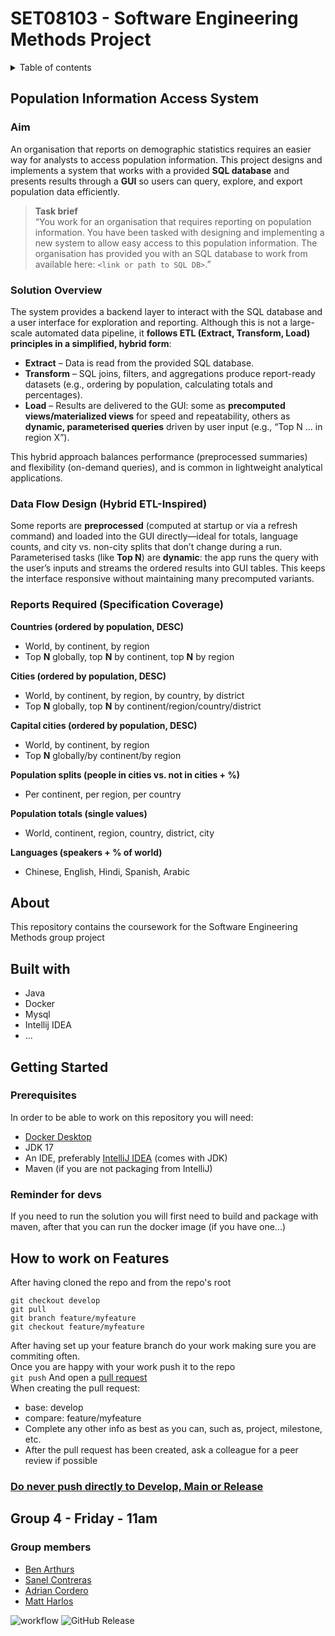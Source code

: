 # SET08103 - Software Engineering Methods Project
<details>
<summary>Table of contents</summary>
<ol>
    <li><a href="#population-information-access-system">Population Information Access System</a></li>
    <li><a href="#about">About</a></li>
    <li><a href="#built-with">Built with</a></li>
    <li><a href="#getting-started">Getting Started</a></li>
    <li><a href="#how-to-work-on-features">How to work on Features</a></li>
</ol>
</details>  

## Population Information Access System

### Aim
An organisation that reports on demographic statistics requires an easier way for analysts to access population information. This project designs and implements a system that works with a provided **SQL database** and presents results through a **GUI** so users can query, explore, and export population data efficiently.

> **Task brief**  
> “You work for an organisation that requires reporting on population information. You have been tasked with designing and implementing a new system to allow easy access to this population information. The organisation has provided you with an SQL database to work from available here: `<link or path to SQL DB>`.”

### Solution Overview
The system provides a backend layer to interact with the SQL database and a user interface for exploration and reporting. Although this is not a large-scale automated data pipeline, it **follows ETL (Extract, Transform, Load) principles in a simplified, hybrid form**:

- **Extract** – Data is read from the provided SQL database.  
- **Transform** – SQL joins, filters, and aggregations produce report-ready datasets (e.g., ordering by population, calculating totals and percentages).  
- **Load** – Results are delivered to the GUI: some as **precomputed views/materialized views** for speed and repeatability, others as **dynamic, parameterised queries** driven by user input (e.g., “Top N … in region X”).

This hybrid approach balances performance (preprocessed summaries) and flexibility (on-demand queries), and is common in lightweight analytical applications.

### Data Flow Design (Hybrid ETL-Inspired)
Some reports are **preprocessed** (computed at startup or via a refresh command) and loaded into the GUI directly—ideal for totals, language counts, and city vs. non-city splits that don’t change during a run. Parameterised tasks (like **Top N**) are **dynamic**: the app runs the query with the user’s inputs and streams the ordered results into GUI tables. This keeps the interface responsive without maintaining many precomputed variants.

### Reports Required (Specification Coverage)

**Countries (ordered by population, DESC)**
- World, by continent, by region  
- Top **N** globally, top **N** by continent, top **N** by region

**Cities (ordered by population, DESC)**
- World, by continent, by region, by country, by district  
- Top **N** globally, top **N** by continent/region/country/district

**Capital cities (ordered by population, DESC)**
- World, by continent, by region  
- Top **N** globally/by continent/by region

**Population splits (people in cities vs. not in cities + %)**  
- Per continent, per region, per country

**Population totals (single values)**  
- World, continent, region, country, district, city

**Languages (speakers + % of world)**  
- Chinese, English, Hindi, Spanish, Arabic

  
## About
This repository contains the coursework for the Software Engineering Methods group project
## Built with
- Java
- Docker
- Mysql
- Intellij IDEA
- ...
## Getting Started
### Prerequisites
In order to be able to work on this repository you will need:
- [Docker Desktop](https://www.docker.com/products/docker-desktop/)
- JDK 17
- An IDE, preferably [IntelliJ IDEA](https://www.jetbrains.com/idea/) (comes with JDK)
- Maven (if you are not packaging from IntelliJ)
### Reminder for devs
If you need to run the solution you will first need to build and package with maven, after that you can run the docker image (if you have one...)

## How to work on Features
After having cloned the repo and from the repo's root
```
git checkout develop
git pull
git branch feature/myfeature
git checkout feature/myfeature
```
After having set up your feature branch do your work making sure you are commiting often.  
Once you are happy with your work push it to the repo  
`git push`
And open a [pull request](https://github.com/BenArthurs/devops/pulls)  
When creating the pull request:
- base: develop
- compare: feature/myfeature
- Complete any other info as best as you can, such as, project, milestone, etc.
- After the pull request has been created, ask a colleague for a peer review if possible
### <ins>**Do never push directly to Develop, Main or Release**</ins>

## Group 4 - Friday - 11am
### Group members
- [Ben Arthurs](https://github.com/BenArthurs)
- [Sanel Contreras](https://github.com/Patanja)
- [Adrian Cordero](https://github.com/adricr)
- [Matt Harlos](https://github.com/morival)


![workflow](https://github.com/BenArthurs/devops/actions/workflows/setup.yml/badge.svg)
![GitHub Release](https://img.shields.io/github/v/release/BenArthurs/devops)
